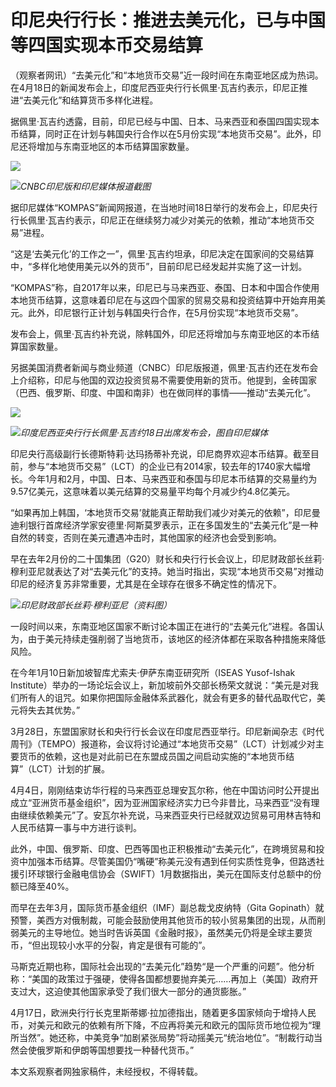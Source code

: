 # 印尼央行行长：推进去美元化，已与中国等四国实现本币交易结算

（观察者网讯）“去美元化”和“本地货币交易”近一段时间在东南亚地区成为热词。在4月18日的新闻发布会上，印度尼西亚央行行长佩里·瓦吉约表示，印尼正推进“去美元化”和结算货币多样化进程。

据佩里·瓦吉约透露，目前，印尼已经与中国、日本、马来西亚和泰国四国实现本币结算，同时正在计划与韩国央行合作以在5月份实现“本地货币交易”。此外，印尼还将增加与东南亚地区的本币结算国家数量。

![](https://inews.gtimg.com/newsapp_bt/0/15781745443/1000)

![](https://inews.gtimg.com/newsapp_bt/0/15781745444/1000)_CNBC印尼版和印尼媒体报道截图_

据印尼媒体“KOMPAS”新闻网报道，在当地时间18日举行的发布会上，印尼央行行长佩里·瓦吉约表示，印尼正在继续努力减少对美元的依赖，推动“本地货币交易”进程。

“这是‘去美元化’的工作之一”，佩里·瓦吉约坦承，印尼决定在国家间的交易结算中，“多样化地使用美元以外的货币”，目前印尼已经发起并实施了这一计划。

“KOMPAS”称，自2017年以来，印尼已与马来西亚、泰国、日本和中国合作使用本地货币结算，这意味着印尼在与这四个国家的贸易交易和投资结算中开始弃用美元。此外，印尼银行正计划与韩国央行合作，在5月份实现“本地货币交易”。

发布会上，佩里·瓦吉约补充说，除韩国外，印尼还将增加与东南亚地区的本币结算国家数量。

另据美国消费者新闻与商业频道（CNBC）印尼版报道，佩里·瓦吉约还在发布会上介绍称，印尼与他国的双边投资贸易不需要使用新的货币。他提到，金砖国家（巴西、俄罗斯、印度、中国和南非）也在做同样的事情——推动“去美元化”。

![](https://inews.gtimg.com/newsapp_bt/0/15781745446/1000)

![](https://inews.gtimg.com/newsapp_bt/0/15781745448/1000)_印度尼西亚央行行长佩里·瓦吉约18日出席发布会，图自印尼媒体_

印尼央行高级副行长德斯特莉·达玛扬蒂补充说，印尼商界欢迎本币结算。截至目前，参与“本地货币交易”（LCT）的企业已有2014家，较去年的1740家大幅增长。今年1月和2月，中国、日本、马来西亚和泰国与印尼本币结算的交易量约为9.57亿美元，这意味着以美元结算的交易量平均每个月减少约4.8亿美元。

“如果再加上韩国，‘本地货币交易’就能真正帮助我们减少对美元的依赖”，印尼曼迪利银行首席经济学家安德里·阿斯莫罗表示，正在多国发生的“去美元化”是一种自然的转变，否则在美元遭遇冲击时，其他国家的经济也会受到影响。

早在去年2月份的二十国集团（G20）财长和央行行长会议上，印尼财政部长丝莉·穆利亚尼就表达了对“去美元化”的支持。她当时指出，实现“本地货币交易”对推动印尼的经济复苏非常重要，尤其是在全球存在很多不确定性的情况下。

![](https://inews.gtimg.com/newsapp_bt/0/15781745452/1000)_印尼财政部长丝莉·穆利亚尼（资料图）_

一段时间以来，东南亚地区国家不断讨论本国正在进行的“去美元化”进程。各国认为，由于美元持续走强削弱了当地货币，该地区的经济体都在采取各种措施来降低风险。

在今年1月10日新加坡智库尤索夫·伊萨东南亚研究所（ISEAS Yusof-Ishak
Institute）举办的一场论坛会议上，新加坡前外交部长杨荣文就说：“美元是对我们所有人的诅咒。如果你把国际金融体系武器化，就会有更多的替代品取代它，美元将失去其优势。”

3月28日，东盟国家财长和央行行长会议在印度尼西亚举行。印尼新闻杂志《时代周刊》（TEMPO）报道称，会议将讨论通过“本地货币交易”（LCT）计划减少对主要货币的依赖，这也是对此前已在东盟成员国之间启动实施的“本地货币结算”（LCT）计划的扩展。

4月4日，刚刚结束访华行程的马来西亚总理安瓦尔称，他在中国访问时公开提出成立“亚洲货币基金组织”，因为亚洲国家经济实力已今非昔比，马来西亚“没有理由继续依赖美元”了。安瓦尔补充说，马来西亚央行已经就双边贸易可用林吉特和人民币结算一事与中方进行谈判。

此外，中国、俄罗斯、印度、巴西等国也正积极推动“去美元化”，在跨境贸易和投资中加强本币结算。尽管美国仍“嘴硬”称美元没有遇到任何实质性竞争，但路透社援引环球银行金融电信协会（SWIFT）1月数据指出，美元在国际支付总额中的份额已降至40%。

而早在去年3月，国际货币基金组织（IMF）副总裁戈皮纳特（Gita
Gopinath）就预警，美西方对俄制裁，可能会鼓励使用其他货币的较小贸易集团的出现，从而削弱美元的主导地位。她当时告诉英国《金融时报》，虽然美元仍将是全球主要货币，“但出现较小水平的分裂，肯定是很有可能的”。

马斯克近期也称，国际社会出现的“去美元化”趋势“是一个严重的问题”。他分析称：“美国的政策过于强硬，使得各国都想要抛弃美元……再加上（美国）政府开支过大，这迫使其他国家承受了我们很大一部分的通货膨胀。”

4月17日，欧洲央行行长克里斯蒂娜·拉加德指出，随着更多国家倾向于增持人民币，对美元和欧元的依赖有所下降，不应再将美元和欧元的国际货币地位视为“理所当然”。她还称，中美竞争“加剧紧张局势”将动摇美元“统治地位”。“制裁行动当然会使俄罗斯和伊朗等国想要找一种替代货币。”

本文系观察者网独家稿件，未经授权，不得转载。

